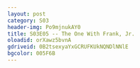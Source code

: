 ```yaml
---
layout: post 
category: S03 
header-img: Po9mjnukAY0 
title: S03E05 -- The One With Frank, Jr. 
oloadid: orXawz5bvnA 
gdriveid: 0B2tsexyaYxGCRUFKUkNQNDlNNlE 
bgcolor: 005F6B
--- 
```

<!--more--> 
